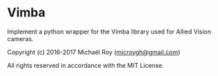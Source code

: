 # Vimba

Implement a python wrapper for the Vimba library used for Allied Vision cameras.

Copyright (c) 2016-2017 Michaël Roy (microygh@gmail.com)

All rights reserved in accordance with the MIT License.
